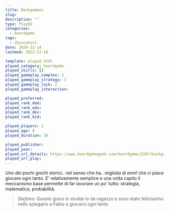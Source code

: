 ```yaml
---
title: Backgammon
slug: 
description: ""
type: PlayED
categories:
  - boardgame
tags:
  - 2Giocatori
date: 2020-12-14
lastmod: 2022-12-18

template: played.html
played_category: boardgame
played_skills: []
played_gameplay_complex: 2
played_gameplay_strategy: 3
played_gameplay_luck: 2
played_gameplay_interaction:

played_preferred:
played_rank_dad: 
played_rank_edu:
played_rank_dev:
played_rank_kid: 

played_players: 2
played_age: 8
played_duration: 30

played_publisher: 
played_year: 
played_url_details: https://www.boardgamegeek.com/boardgame/2397/backgammon
played_url_play: 
---
```


Uno dei pochi giochi storici.. nel senso che ha.. *migliaia di anni!* che ci piace giocare ogni tanto. E' relativamente semplice e una volta capito il meccanismo base permette di far lavorare un po' tutto: strategia, matematica, probabilità.

> *Stefano:*
> Questo gioco lo studiai io da ragazzo e sono stato felicissimo nello spiegarlo a Fabio e giocarci ogni tanto


